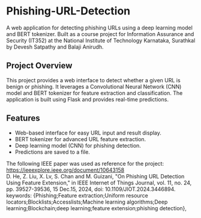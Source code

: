 # Phishing-URL-Detection

A web application for detecting phishing URLs using a deep learning model and BERT tokenizer. Built as a course project for Information Assurance and Security (IT352) at the National Institute of Technology Karnataka, Surathkal by Devesh Satpathy and Balaji Anirudh.

## Project Overview
This project provides a web interface to detect whether a given URL is benign or phishing. It leverages a Convolutional Neural Network (CNN) model and BERT tokenizer for feature extraction and classification. The application is built using Flask and provides real-time predictions.
## Features
- Web-based interface for easy URL input and result display.
- BERT tokenizer for advanced URL feature extraction.
- Deep learning model (CNN) for phishing detection.
- Predictions are saved to a file.

The following IEEE paper was used as reference for the project:<br />
https://ieeexplore.ieee.org/document/10643158 <br />
D. He, Z. Liu, X. Lv, S. Chan and M. Guizani, "On Phishing URL Detection Using Feature Extension," in IEEE Internet of Things Journal, vol. 11, no. 24, pp. 39527-39536, 15 Dec.15, 2024, doi: 10.1109/JIOT.2024.3446894. keywords: {Phishing;Feature extraction;Uniform resource locators;Blocklists;Accesslists;Machine learning algorithms;Deep learning;Blockchain;deep learning;feature extension;phishing detection},
